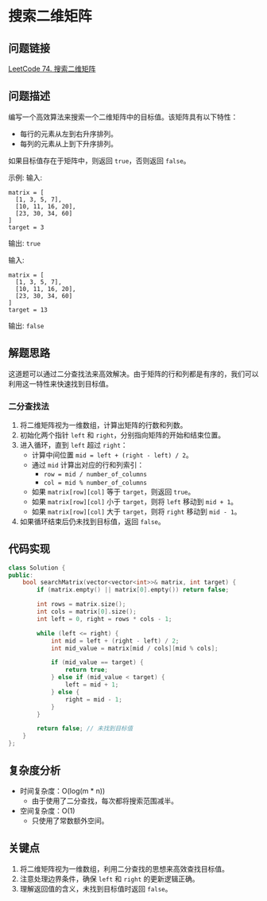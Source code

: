 # 搜索二维矩阵

## 问题链接
[LeetCode 74. 搜索二维矩阵](https://leetcode.com/problems/search-a-2d-matrix/)

## 问题描述
编写一个高效算法来搜索一个二维矩阵中的目标值。该矩阵具有以下特性：
- 每行的元素从左到右升序排列。
- 每列的元素从上到下升序排列。

如果目标值存在于矩阵中，则返回 `true`，否则返回 `false`。

示例:
输入: 
```
matrix = [
  [1, 3, 5, 7],
  [10, 11, 16, 20],
  [23, 30, 34, 60]
]
target = 3
```
输出: `true`

输入: 
```
matrix = [
  [1, 3, 5, 7],
  [10, 11, 16, 20],
  [23, 30, 34, 60]
]
target = 13
```
输出: `false`

## 解题思路
这道题可以通过二分查找法来高效解决。由于矩阵的行和列都是有序的，我们可以利用这一特性来快速找到目标值。

### 二分查找法
1. 将二维矩阵视为一维数组，计算出矩阵的行数和列数。
2. 初始化两个指针 `left` 和 `right`，分别指向矩阵的开始和结束位置。
3. 进入循环，直到 `left` 超过 `right`：
   - 计算中间位置 `mid = left + (right - left) / 2`。
   - 通过 `mid` 计算出对应的行和列索引：
     - `row = mid / number_of_columns`
     - `col = mid % number_of_columns`
   - 如果 `matrix[row][col]` 等于 `target`，则返回 `true`。
   - 如果 `matrix[row][col]` 小于 `target`，则将 `left` 移动到 `mid + 1`。
   - 如果 `matrix[row][col]` 大于 `target`，则将 `right` 移动到 `mid - 1`。
4. 如果循环结束后仍未找到目标值，返回 `false`。

## 代码实现
```cpp
class Solution {
public:
    bool searchMatrix(vector<vector<int>>& matrix, int target) {
        if (matrix.empty() || matrix[0].empty()) return false;

        int rows = matrix.size();
        int cols = matrix[0].size();
        int left = 0, right = rows * cols - 1;

        while (left <= right) {
            int mid = left + (right - left) / 2;
            int mid_value = matrix[mid / cols][mid % cols];

            if (mid_value == target) {
                return true;
            } else if (mid_value < target) {
                left = mid + 1;
            } else {
                right = mid - 1;
            }
        }

        return false; // 未找到目标值
    }
};
```

## 复杂度分析
- 时间复杂度：O(log(m * n))
  - 由于使用了二分查找，每次都将搜索范围减半。
- 空间复杂度：O(1)
  - 只使用了常数额外空间。

## 关键点
1. 将二维矩阵视为一维数组，利用二分查找的思想来高效查找目标值。
2. 注意处理边界条件，确保 `left` 和 `right` 的更新逻辑正确。
3. 理解返回值的含义，未找到目标值时返回 `false`。
